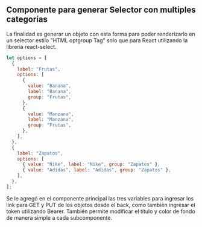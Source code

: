 ## Componente para generar Selector con multiples categorías

La finalidad es generar un objeto con esta forma para poder renderizarlo
en un selector estilo "HTML optgroup Tag" solo que para React utilizando
la libreria react-select.

```js
let options = [
  {
    label: "Frutas",
    options: [
      {
        value: "Banana",
        label: "Banana",
        group: "Frutas",
      },
      {
        value: "Manzana",
        label: "Manzana",
        group: "Frutas",
      },
    ],
  },
  {
    label: "Zapatos",
    options: [
      { value: "Nike", label: "Nike", group: "Zapatos" },
      { value: "Adidas", label: "Adidas", group: "Zapatos" },
    ],
  },
];
```

Se le agregó en el componente principal las tres variables para ingresar los link para GET y PUT de los objetos desde el back, como también
ingresar el token utilizando Bearer. También permite modificar el título y color de fondo de manera simple a cada subcomponente.

